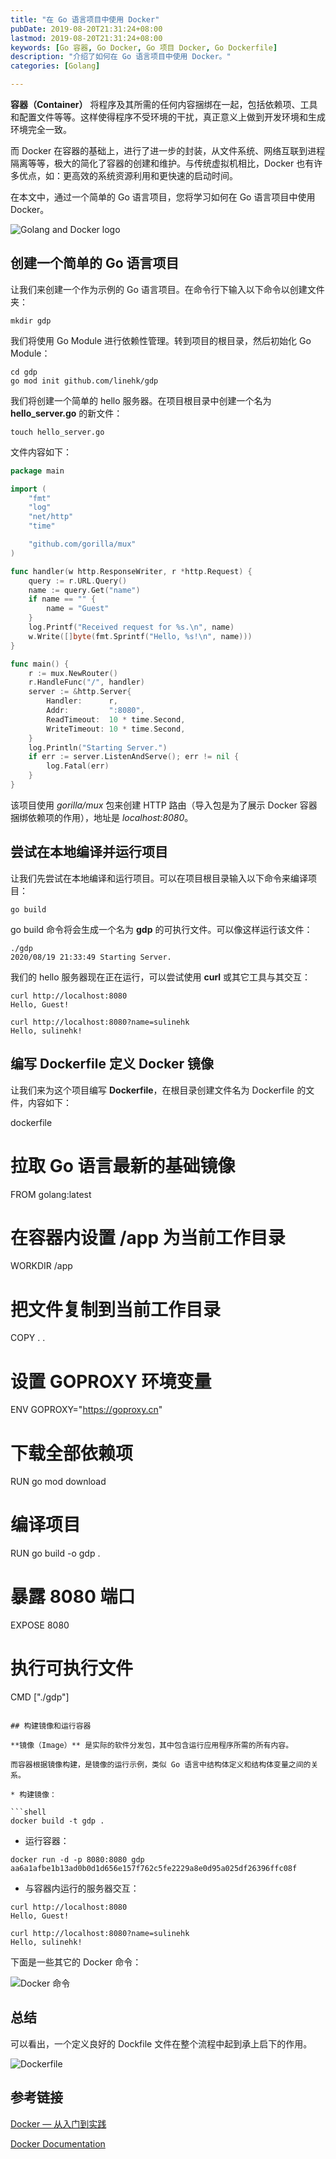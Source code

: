 ```yaml
---
title: "在 Go 语言项目中使用 Docker"
pubDate: 2019-08-20T21:31:24+08:00
lastmod: 2019-08-20T21:31:24+08:00
keywords: [Go 容器, Go Docker, Go 项目 Docker, Go Dockerfile]
description: "介绍了如何在 Go 语言项目中使用 Docker。"
categories: [Golang]

---
```


**容器（Container）** 将程序及其所需的任何内容捆绑在一起，包括依赖项、工具和配置文件等等。这样使得程序不受环境的干扰，真正意义上做到开发环境和生成环境完全一致。

而 Docker 在容器的基础上，进行了进一步的封装，从文件系统、网络互联到进程隔离等等，极大的简化了容器的创建和维护。与传统虚拟机相比，Docker 也有许多优点，如：更高效的系统资源利用和更快速的启动时间。

在本文中，通过一个简单的 Go 语言项目，您将学习如何在 Go 语言项目中使用 Docker。

<!--more-->

![Golang and Docker logo](/images/using-docker-on-golang-project/golang-and-docker-logo.webp "Golang and Docker logo")

## 创建一个简单的 Go 语言项目

让我们来创建一个作为示例的 Go 语言项目。在命令行下输入以下命令以创建文件夹：

```shell
mkdir gdp
```

我们将使用 Go Module 进行依赖性管理。转到项目的根目录，然后初始化 Go Module：

```shell
cd gdp
go mod init github.com/linehk/gdp
```

我们将创建一个简单的 hello 服务器。在项目根目录中创建一个名为 **hello_server.go** 的新文件：

```shell
touch hello_server.go
```

文件内容如下：

```go
package main

import (
	"fmt"
	"log"
	"net/http"
	"time"

	"github.com/gorilla/mux"
)

func handler(w http.ResponseWriter, r *http.Request) {
	query := r.URL.Query()
	name := query.Get("name")
	if name == "" {
		name = "Guest"
	}
	log.Printf("Received request for %s.\n", name)
	w.Write([]byte(fmt.Sprintf("Hello, %s!\n", name)))
}

func main() {
	r := mux.NewRouter()
	r.HandleFunc("/", handler)
	server := &http.Server{
		Handler:      r,
		Addr:         ":8080",
		ReadTimeout:  10 * time.Second,
		WriteTimeout: 10 * time.Second,
	}
	log.Println("Starting Server.")
	if err := server.ListenAndServe(); err != nil {
		log.Fatal(err)
	}
}
```

该项目使用 *gorilla/mux* 包来创建 HTTP 路由（导入包是为了展示 Docker 容器捆绑依赖项的作用），地址是 *localhost:8080*。

## 尝试在本地编译并运行项目

让我们先尝试在本地编译和运行项目。可以在项目根目录输入以下命令来编译项目：

```shell
go build
```

go build 命令将会生成一个名为 **gdp** 的可执行文件。可以像这样运行该文件：

```shell
./gdp
2020/08/19 21:33:49 Starting Server.
```

我们的 hello 服务器现在正在运行，可以尝试使用 **curl** 或其它工具与其交互：

```shell
curl http://localhost:8080
Hello, Guest!
```

```shell
curl http://localhost:8080?name=sulinehk
Hello, sulinehk!
```

## 编写 Dockerfile 定义 Docker 镜像

让我们来为这个项目编写 **Dockerfile**，在根目录创建文件名为 Dockerfile 的文件，内容如下：

dockerfile
# 拉取 Go 语言最新的基础镜像
FROM golang:latest

# 在容器内设置 /app 为当前工作目录
WORKDIR /app

# 把文件复制到当前工作目录
COPY . .

# 设置 GOPROXY 环境变量
ENV GOPROXY="https://goproxy.cn"

# 下载全部依赖项
RUN go mod download

# 编译项目
RUN go build -o gdp .

# 暴露 8080 端口
EXPOSE 8080

# 执行可执行文件
CMD ["./gdp"]
```

## 构建镜像和运行容器

**镜像（Image）** 是实际的软件分发包，其中包含运行应用程序所需的所有内容。

而容器根据镜像构建，是镜像的运行示例，类似 Go 语言中结构体定义和结构体变量之间的关系。

* 构建镜像：

```shell
docker build -t gdp .
```

* 运行容器：

```shell
docker run -d -p 8080:8080 gdp
aa6a1afbe1b13ad0b0d1d656e157f762c5fe2229a8e0d95a025df26396ffc08f
```

* 与容器内运行的服务器交互：

```shell
curl http://localhost:8080
Hello, Guest!
```

```shell
curl http://localhost:8080?name=sulinehk
Hello, sulinehk!
```

下面是一些其它的 Docker 命令：

![Docker 命令](/images/using-docker-on-golang-project/docker-command.webp "Docker 命令")

## 总结

可以看出，一个定义良好的 Dockfile 文件在整个流程中起到承上启下的作用。

![Dockerfile](/images/using-docker-on-golang-project/dockerfile.webp "Dockerfile")

## 参考链接

[Docker — 从入门到实践](https://yeasy.gitbooks.io/docker_practice/ "Docker — 从入门到实践")

[Docker Documentation](https://docs.docker.com/ "Docker Documentation")
